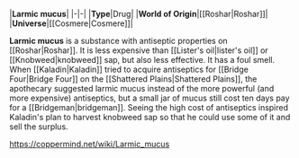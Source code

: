 |**Larmic mucus**|
|-|-|
|**Type**|Drug|
|**World of Origin**|[[Roshar\|Roshar]]|
|**Universe**|[[Cosmere\|Cosmere]]|

**Larmic mucus** is a substance with antiseptic properties on [[Roshar\|Roshar]]. It is less expensive than [[Lister's oil\|lister's oil]] or [[Knobweed\|knobweed]] sap, but also less effective. It has a foul smell.
When [[Kaladin\|Kaladin]] tried to acquire antiseptics for [[Bridge Four\|Bridge Four]] on the [[Shattered Plains\|Shattered Plains]], the apothecary suggested larmic mucus instead of the more powerful (and more expensive) antiseptics, but a small jar of mucus still cost ten days pay for a [[Bridgeman\|bridgeman]]. Seeing the high cost of antiseptics inspired Kaladin's plan to harvest knobweed sap so that he could use some of it and sell the surplus.



https://coppermind.net/wiki/Larmic_mucus